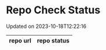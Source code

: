 # Repo Check Status

Updated on 2023-10-18T12:22:16

| repo url | repo status |
| -------- | -------- | 
